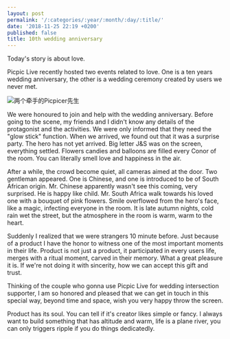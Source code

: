 ```yaml
---
layout: post
permalink: '/:categories/:year/:month/:day/:title/'
date: '2018-11-25 22:19 +0200'
published: false
title: 10th wedding anniversary
---
```

Today's story is about love.

Picpic Live recently hosted two events related to love. One is a ten years wedding anniversary, the other is a wedding ceremony created by users we never met.

![两个牵手的Picpicer先生]({{site.baseurl}}/uploads/screenshot-docs.google.com-2018.12.07-00-22-51.png)

We were honoured to join and help with the wedding anniversary. Before going to the scene, my friends and I didn't know any details of the protagonist and the activities. We were only informed that they need the "glow stick" function. When we arrived, we found out that it was a surprise party. The hero has not yet arrived. Big letter J&S was on the screen, everything settled. Flowers candies and balloons are filled every Conor of the room. You can literally smell love and happiness in the air.

After a while, the crowd become quiet, all cameras aimed at the door. Two gentleman appeared. One is Chinese, and one is introduced to be of South African origin. Mr. Chinese apparently wasn't see this coming, very surprised. He is happy like child. Mr. South Africa walk towards his loved one with a bouquet of pink flowers. Smile overflowed from the hero's face, like a magic, infecting everyone in the room. It is late autumn nights, cold rain wet the street, but the atmosphere in the room is warm, warm to the heart.

Suddenly I realized that we were strangers 10 minute before. Just because of a product I have the honor to witness one of the most important moments in their life. Product is not just a product, it participated in every users life, merges with a ritual moment, carved in their memory. What a great pleasure it is. If we're not doing it with sincerity, how we can accept this gift and trust.


Thinking of the couple who gonna use Picpic Live for wedding intersection supporter, I am so honored and pleased that we can get in touch in this special way, beyond time and space, wish you very happy throw the screen.


Product has its soul. You can tell if it's creator likes simple or fancy. I always want to build something that has altitude and warm, life is a plane river, you can only triggers ripple if you do things dedicatedly.
